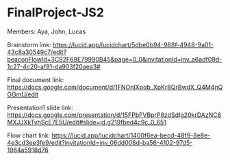 # FinalProject-JS2

Members: Aya, John, Lucas

Brainstorm link: https://lucid.app/lucidchart/5dbe0b94-988f-4948-9a01-43c8a30549c7/edit?beaconFlowId=3C92F69E79990B45&page=0_0&invitationId=inv_a6adf09d-1c27-4c20-af91-da903f20aea3#

Final document link: https://docs.google.com/document/d/1FNOnIXpqb_XpKr8QrBwdX_Q4M4nQGGmU/edit

Presentation1 slide link: https://docs.google.com/presentation/d/15FPbFVBprP8zdSdIg20krDAzNC6MXJJXkTvhScE7E5U/edit#slide=id.g219fbed4c9c_0_651

Flow chart link: https://lucid.app/lucidchart/1400f6ea-becd-48f9-8e8e-4e3cd3ee3fe9/edit?invitationId=inv_06dd008d-ba56-4102-97d5-1964a5918d76
